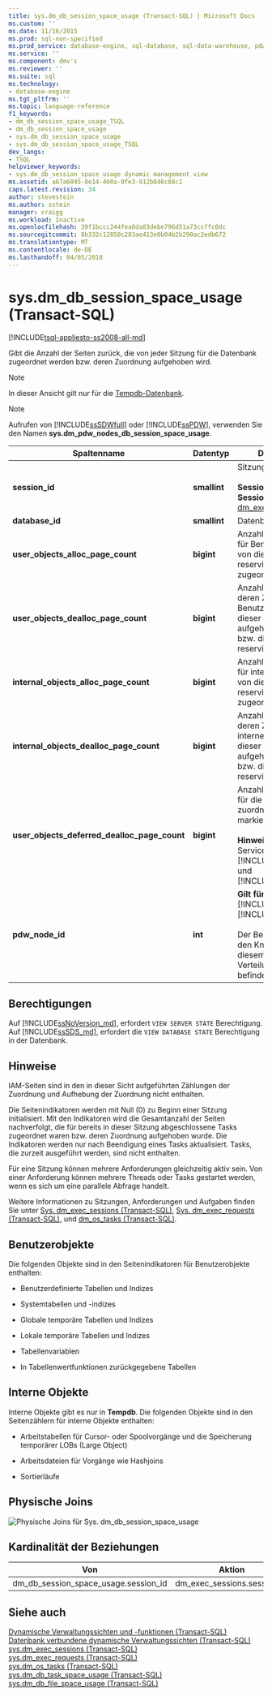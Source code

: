 ```yaml
---
title: sys.dm_db_session_space_usage (Transact-SQL) | Microsoft Docs
ms.custom: ''
ms.date: 11/16/2015
ms.prod: sql-non-specified
ms.prod_service: database-engine, sql-database, sql-data-warehouse, pdw
ms.service: ''
ms.component: dmv's
ms.reviewer: ''
ms.suite: sql
ms.technology:
- database-engine
ms.tgt_pltfrm: ''
ms.topic: language-reference
f1_keywords:
- dm_db_session_space_usage_TSQL
- dm_db_session_space_usage
- sys.dm_db_session_space_usage
- sys.dm_db_session_space_usage_TSQL
dev_langs:
- TSQL
helpviewer_keywords:
- sys.dm_db_session_space_usage dynamic management view
ms.assetid: a67a6045-8e14-460a-9fe3-912b846c08c1
caps.latest.revision: 34
author: stevestein
ms.author: sstein
manager: craigg
ms.workload: Inactive
ms.openlocfilehash: 39f1bccc244fea6da83debe796d51a73ccffc0dc
ms.sourcegitcommit: 8b332c12850c283ae413e0b04b2b290ac2edb672
ms.translationtype: MT
ms.contentlocale: de-DE
ms.lasthandoff: 04/05/2018
---
```

# <a name="sysdmdbsessionspaceusage-transact-sql"></a>sys.dm_db_session_space_usage (Transact-SQL)
[!INCLUDE[tsql-appliesto-ss2008-all-md](../../includes/tsql-appliesto-ss2008-all-md.md)]

  Gibt die Anzahl der Seiten zurück, die von jeder Sitzung für die Datenbank zugeordnet werden bzw. deren Zuordnung aufgehoben wird.  
  
> [!NOTE]  
>  In dieser Ansicht gilt nur für die [Tempdb-Datenbank](../../relational-databases/databases/tempdb-database.md).  
  
> [!NOTE]  
>  Aufrufen von [!INCLUDE[ssSDWfull](../../includes/sssdwfull-md.md)] oder [!INCLUDE[ssPDW](../../includes/sspdw-md.md)], verwenden Sie den Namen **sys.dm_pdw_nodes_db_session_space_usage**.  
  
|Spaltenname|Datentyp|Description|  
|-----------------|---------------|-----------------|  
|**session_id**|**smallint**|Sitzungs-ID.<br /><br /> **Session_id** ordnet **Session_id** in [Sys. dm_exec_sessions](../../relational-databases/system-dynamic-management-views/sys-dm-exec-sessions-transact-sql.md).|  
|**database_id**|**smallint**|Datenbank-ID|  
|**user_objects_alloc_page_count**|**bigint**|Anzahl der Seiten, die für Benutzerobjekte von dieser Sitzung reserviert oder zugeordnet wurden.|  
|**user_objects_dealloc_page_count**|**bigint**|Anzahl der Seiten, deren Zuordnung für Benutzerobjekte von dieser Sitzung aufgehoben wurde bzw. die nicht mehr reserviert sind.|  
|**internal_objects_alloc_page_count**|**bigint**|Anzahl der Seiten, die für interne Objekte von dieser Sitzung reserviert oder zugeordnet wurden.|  
|**internal_objects_dealloc_page_count**|**bigint**|Anzahl der Seiten, deren Zuordnung für interne Objekte von dieser Sitzung aufgehoben wurde bzw. die nicht mehr reserviert sind.|  
|**user_objects_deferred_dealloc_page_count**|**bigint**|Anzahl der Seiten, die für die verzögerte zuordnungsaufhebung markiert wurden.<br /><br /> **Hinweis:** eingeführt in Servicepacks für [!INCLUDE[ssSQL11](../../includes/sssql11-md.md)] und [!INCLUDE[ssSQL14](../../includes/sssql14-md.md)].|  
|**pdw_node_id**|**int**|**Gilt für**: [!INCLUDE[ssSDWfull](../../includes/sssdwfull-md.md)], [!INCLUDE[ssPDW](../../includes/sspdw-md.md)]<br /><br /> Der Bezeichner für den Knoten, dem auf diesem Verteilungspunkt befindet.|  
  
## <a name="permissions"></a>Berechtigungen  

Auf [!INCLUDE[ssNoVersion_md](../../includes/ssnoversion-md.md)], erfordert `VIEW SERVER STATE` Berechtigung.   
Auf [!INCLUDE[ssSDS_md](../../includes/sssds-md.md)], erfordert die `VIEW DATABASE STATE` Berechtigung in der Datenbank.   

## <a name="remarks"></a>Hinweise  
 IAM-Seiten sind in den in dieser Sicht aufgeführten Zählungen der Zuordnung und Aufhebung der Zuordnung nicht enthalten.  
  
 Die Seitenindikatoren werden mit Null (0) zu Beginn einer Sitzung initialisiert. Mit den Indikatoren wird die Gesamtanzahl der Seiten nachverfolgt, die für bereits in dieser Sitzung abgeschlossene Tasks zugeordnet waren bzw. deren Zuordnung aufgehoben wurde. Die Indikatoren werden nur nach Beendigung eines Tasks aktualisiert. Tasks, die zurzeit ausgeführt werden, sind nicht enthalten.  
  
 Für eine Sitzung können mehrere Anforderungen gleichzeitig aktiv sein. Von einer Anforderung können mehrere Threads oder Tasks gestartet werden, wenn es sich um eine parallele Abfrage handelt.  
  
 Weitere Informationen zu Sitzungen, Anforderungen und Aufgaben finden Sie unter [Sys. dm_exec_sessions &#40;Transact-SQL&#41;](../../relational-databases/system-dynamic-management-views/sys-dm-exec-sessions-transact-sql.md), [Sys. dm_exec_requests &#40;Transact-SQL&#41;](../../relational-databases/system-dynamic-management-views/sys-dm-exec-requests-transact-sql.md), und [dm_os_tasks &#40;Transact-SQL&#41;](../../relational-databases/system-dynamic-management-views/sys-dm-os-tasks-transact-sql.md).  
  
## <a name="user-objects"></a>Benutzerobjekte  
 Die folgenden Objekte sind in den Seitenindikatoren für Benutzerobjekte enthalten:  
  
-   Benutzerdefinierte Tabellen und Indizes  
  
-   Systemtabellen und -indizes  
  
-   Globale temporäre Tabellen und Indizes  
  
-   Lokale temporäre Tabellen und Indizes  
  
-   Tabellenvariablen  
  
-   In Tabellenwertfunktionen zurückgegebene Tabellen  
  
## <a name="internal-objects"></a>Interne Objekte  
 Interne Objekte gibt es nur in **Tempdb**. Die folgenden Objekte sind in den Seitenzählern für interne Objekte enthalten:  
  
-   Arbeitstabellen für Cursor- oder Spoolvorgänge und die Speicherung temporärer LOBs (Large Object)  
  
-   Arbeitsdateien für Vorgänge wie Hashjoins  
  
-   Sortierläufe  
  
## <a name="physical-joins"></a>Physische Joins  
 ![Physische Joins für Sys. dm_db_session_space_usage](../../relational-databases/system-dynamic-management-views/media/join-dm-db-session-space-usage-1.gif "physische joins für Sys. dm_db_session_space_usage")  
  
## <a name="relationship-cardinalities"></a>Kardinalität der Beziehungen  
  
|Von|Aktion|Beziehung|  
|----------|--------|------------------|  
|dm_db_session_space_usage.session_id|dm_exec_sessions.session_id|1:1|  
  
## <a name="see-also"></a>Siehe auch  
 [Dynamische Verwaltungssichten und -funktionen &#40;Transact-SQL&#41;](~/relational-databases/system-dynamic-management-views/system-dynamic-management-views.md)   
 [Datenbank verbundene dynamische Verwaltungssichten &#40;Transact-SQL&#41;](../../relational-databases/system-dynamic-management-views/database-related-dynamic-management-views-transact-sql.md)   
 [sys.dm_exec_sessions &#40;Transact-SQL&#41;](../../relational-databases/system-dynamic-management-views/sys-dm-exec-sessions-transact-sql.md)   
 [sys.dm_exec_requests &#40;Transact-SQL&#41;](../../relational-databases/system-dynamic-management-views/sys-dm-exec-requests-transact-sql.md)   
 [sys.dm_os_tasks &#40;Transact-SQL&#41;](../../relational-databases/system-dynamic-management-views/sys-dm-os-tasks-transact-sql.md)   
 [sys.dm_db_task_space_usage &#40;Transact-SQL&#41;](../../relational-databases/system-dynamic-management-views/sys-dm-db-task-space-usage-transact-sql.md)   
 [sys.dm_db_file_space_usage &#40;Transact-SQL&#41;](../../relational-databases/system-dynamic-management-views/sys-dm-db-file-space-usage-transact-sql.md)  
  
  



